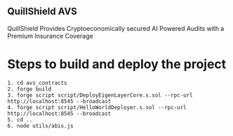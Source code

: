 ## QuillShield AVS

QuillShield Provides Cryptoeconomically secured AI Powered Audits with a Premium Insurance Coverage






# Steps to build and deploy the project



```
1. cd avs_contracts
2. forge build
3. forge script script/DeployEigenLayerCore.s.sol --rpc-url http://localhost:8545 --broadcast 
4. forge script script/HelloWorldDeployer.s.sol --rpc-url http://localhost:8545 --broadcast
5. cd ..
6. node utils/abis.js


```